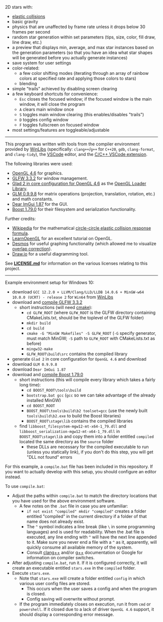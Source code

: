 2D stars with:
- [elastic collisions](https://en.wikipedia.org/wiki/Elastic_collision)
- basic gravity
- physics that are unaffected by frame rate unless it drops below 30 frames per second
- random star generation within set parameters (tips, size, color, fill draw, line draw, etc.)
- a preview that displays min, average, and max star instances based on the generation parameters (so that you have an idea what star shapes will be generated before you actually generate instances)
- save system for user settings
- color-related:
    - a few color shifting modes (iterating through an array of rainbow colors at specified rate and applying those colors to stars)
    - blending
- simple "trails" achieved by disabling screen clearing
- a few keyboard shortcuts for convenience:
    - `Esc` closes the focused window; if the focused window is the main window, it will close the program
    - `A` clears main window once
    - `S` toggles main window clearing (this enables/disables "trails")
    - `D` toggles config window
    - `F` toggles fullscreen on focused window
- most settings/features are toggleable/adjustable

***

This program was written with tools from the compiler environment provided by [WinLibs](https://winlibs.com/) (specifically: `clang++`/`g++` for `C++20`, `gdb`,  `clang-format`, and `clang-tidy`), the [VSCode](https://code.visualstudio.com/) editor, and the [C/C++ VSCode extension](https://github.com/Microsoft/vscode-cpptools). 

The following libraries were used:
- [OpenGL 4.6](https://www.opengl.org/) for graphics.
- [GLFW 3.3.2](https://www.glfw.org/) for window management.
- [Glad 2 in core configuration for OpenGL 4.6](https://github.com/Dav1dde/glad/tree/glad2) as the [OpenGL Loader Library](https://www.khronos.org/opengl/wiki/OpenGL_Loading_Library).
- [GLM 0.9.9.8](https://github.com/g-truc/glm) for matrix operations (projection, translation, rotation, etc.) and math constants.
- [Dear ImGui 1.87](https://github.com/ocornut/imgui) for the GUI.
- [Boost 1.79.0](https://www.boost.org/) for their filesystem and serialization functionality.

Further credits:
- [Wikipedia](https://www.wikipedia.org/) for the mathematical [circle-circle elastic collision response formula](https://en.wikipedia.org/wiki/Elastic_collision#Two-dimensional_collision_with_two_moving_objects).
- [LearnOpenGL](https://learnopengl.com/) for an excellent tutorial on OpenGL.
- [Desmos](https://www.desmos.com/) for useful graphing functionality (which allowed me to visualize [overlap correction](https://www.desmos.com/calculator/zcg3yrwuj4)).
- [Draw.io](https://github.com/jgraph/drawio-desktop) for a useful diagramming tool.

See **[LICENSE.md](LICENSE.md)** for information on the various licenses relating to this project.

***

Example environment setup for Windows 10:
- download `GCC 12.2.0 + LLVM/Clang/LLD/LLDB 14.0.6 + MinGW-w64 10.0.0 (UCRT) - release 2` for `Win64` from [WinLibs](https://winlibs.com/)
- download and [compile GLFW 3.3.2](https://www.glfw.org/docs/3.3/compile.html)
    - short instructions (will need [cmake](https://cmake.org/download/)):
        - `cd GLFW_ROOT` (where `GLFW_ROOT` is the GLFW directory containing CMakeLists.txt, should be the toplevel of the GLFW folder)
        - `mkdir build`
        - `cd build`
        - `cmake -G "MinGW Makefiles" -S GLFW_ROOT` (`-G` specify generator, must match MinGW; `-S` path to `GLFW_ROOT` with CMakeLists.txt as before)
        - `mingw32-make`
        - `GLFW_ROOT\build\src` contains the compiled library
- generate `Glad 2` in core configuration for `OpenGL 4.6` and download
- download `GLM 0.9.9.8`
- download `Dear ImGui 1.87`
- download and [compile Boost 1.79.0](https://www.boost.org/doc/libs/1_79_0/more/getting_started/windows.html#prepare-to-use-a-boost-library-binary)
    - short instructions (this will compile every library which takes a fairly long time):
        - `cd BOOST_ROOT\tools\build`
        - `bootstrap.bat gcc` (`gcc` so we can take advantage of the already installed MinGW)
        - `cd BOOST_ROOT`
        - `BOOST_ROOT\tools\build\b2 toolset=gcc` (use the newly built `tools\build\b2.exe` to build the Boost libraries)
        - `BOOST_ROOT\stage\lib` contains the compiled libraries
    - find `libboost_filesystem-mgw12-mt-x64-1_79.dll` and `libboost_serialization-mgw12-mt-x64-1_79.dll` in `BOOST_ROOT\stage\lib` and copy them into a folder entitled `compiled` located the same directory as the `source` folder
        - these DLLs are necessary for the compiled executable to run (unless you statically link), if you don't do this step, you will get "DLL not found" errors

For this example, a `compile.bat` file has been included in this repository. If you want to actually develop with this setup, you should configure an editor instead.

To use `compile.bat`:
- Adjust the paths within `compile.bat` to match the directory locations that you have used for the above environment software.
    - A few notes on the `.bat` file in case you are unfamiliar:
        - `if not exist "compiled" mkdir "compiled"` creates a folder entitled "compiled" in the current directory if a folder of that name does not already exist.
        - The `^` symbol indicates a line break (like `\` in some programming languages) and is used for readability. When the .bat file is executed, any line ending with `^` will have the next line appended to it. Make sure you never end a file with a `^` as it, apparently, will quickly consume all available memory of the system.
        - Consult [clang++](https://clang.llvm.org/docs/ClangCommandLineReference.html) and/or [g++](https://gcc.gnu.org/onlinedocs/gcc/Invoking-GCC.html) documentation or Google for information on compiler switches.
- After adjusting `compile.bat`, run it. If it is configured correctly, it will create an executable entitled `stars.exe` in the `compiled` folder.
- Execute `stars.exe`.
    - Note that `stars.exe` will create a folder entitled `config` in which various user config files are stored.
        - This occurs when the user saves a config and when the program is closed.
        - Config saving will overwrite without prompt.
    - If the program immediately closes on execution, run it from `cmd` or `powershell`. If it closed due to a lack of driver `OpenGL 4.6` support, it should display a corresponding error message.